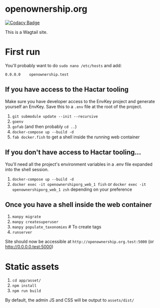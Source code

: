 # openownership.org

[![Codacy Badge](https://app.codacy.com/project/badge/Grade/20145b7e6389409fa98ec02be4fe5b1b)](https://www.codacy.com?utm_source=github.com&amp;utm_medium=referral&amp;utm_content=hactar-is/openownership.org&amp;utm_campaign=Badge_Grade)

This is a Wagtail site.


# First run

You'll probably want to do `sudo nano /etc/hosts` and add:

`0.0.0.0    openownership.test`

## If you have access to the Hactar tooling

Make sure you have developer access to the EnvKey project and generate yourself an EnvKey. Save this to a `.env` file at the root of the project.

1. `git submodule update --init --recursive`
2. `goenv`
3. `gofab` (and then probably `cd ..`)
4. `docker-compose up --build -d`
5. `fab docker.fish` to get a shell inside the running web container


## If you don't have access to Hactar tooling...

You'll need all the project's environment variables in a .env file expanded into the shell session.

1. `docker-compose up --build -d`
2. `docker exec -it openownershiporg_web_1 fish` or `docker exec -it openownershiporg_web_1 zsh` depending on your preference

## Once you have a shell inside the web container

1. `manpy migrate`
2. `manpy createsuperuser`
3. `manpy populate_taxonomies`  # To create tags
3. `runserver`

Site should now be accessible at `http://openownership.org.test:5000` (or http://0.0.0.0.test:5000)


# Static assets

1. `cd app/asset/`
2. `npm install`
3. `npm run build`

By default, the admin JS and CSS will be output to `assets/dist/`
